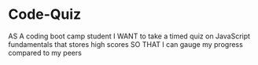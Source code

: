 # Code-Quiz

AS A coding boot camp student
I WANT to take a timed quiz on JavaScript fundamentals that stores high scores
SO THAT I can gauge my progress compared to my peers